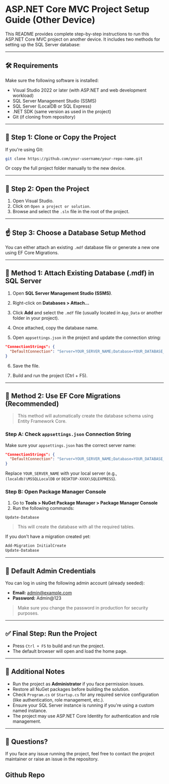 # ASP.NET Core MVC Project Setup Guide (Other Device)

This README provides complete step-by-step instructions to run this ASP.NET Core MVC project on another device. It includes two methods for setting up the SQL Server database:

---

## 🛠 Requirements

Make sure the following software is installed:

- Visual Studio 2022 or later (with ASP.NET and web development workload)
- SQL Server Management Studio (SSMS)
- SQL Server (LocalDB or SQL Express)
- .NET SDK (same version as used in the project)
- Git (if cloning from repository)

---

## 📁 Step 1: Clone or Copy the Project

If you're using Git:

```bash
git clone https://github.com/your-username/your-repo-name.git
```

Or copy the full project folder manually to the new device.

---

## 🔧 Step 2: Open the Project

1. Open Visual Studio.
2. Click on `Open a project or solution`.
3. Browse and select the `.sln` file in the root of the project.

---

## ☝️ Step 3: Choose a Database Setup Method

You can either attach an existing `.mdf` database file or generate a new one using EF Core Migrations.

---

## 🔹 Method 1: Attach Existing Database (.mdf) in SQL Server

1. Open **SQL Server Management Studio (SSMS)**.
2. Right-click on **Databases > Attach...**
3. Click **Add** and select the `.mdf` file (usually located in `App_Data` or another folder in your project).
4. Once attached, copy the database name.

5. Open `appsettings.json` in the project and update the connection string:
```json
"ConnectionStrings": {
  "DefaultConnection": "Server=YOUR_SERVER_NAME;Database=YOUR_DATABASE_NAME;Trusted_Connection=True;MultipleActiveResultSets=true"
}
```

6. Save the file.

7. Build and run the project (Ctrl + F5).

---

## 🔸 Method 2: Use EF Core Migrations (Recommended)

> This method will automatically create the database schema using Entity Framework Core.

### Step A: Check `appsettings.json` Connection String

Make sure your `appsettings.json` has the correct server name:
```json
"ConnectionStrings": {
  "DefaultConnection": "Server=YOUR_SERVER_NAME;Database=YOUR_DATABASE_NAME;Trusted_Connection=True;MultipleActiveResultSets=true"
}
```

Replace `YOUR_SERVER_NAME` with your local server (e.g., `(localdb)\MSSQLLocalDB` or `DESKTOP-XXXX\SQLEXPRESS`).

### Step B: Open Package Manager Console

1. Go to **Tools > NuGet Package Manager > Package Manager Console**
2. Run the following commands:

```powershell
Update-Database
```

> This will create the database with all the required tables.

If you don't have a migration created yet:

```powershell
Add-Migration InitialCreate
Update-Database
```

---

## 🔐 Default Admin Credentials

You can log in using the following admin account (already seeded):

- **Email:** admin@example.com
- **Password:** Admin@123

> Make sure you change the password in production for security purposes.

---

## ✅ Final Step: Run the Project

- Press `Ctrl + F5` to build and run the project.
- The default browser will open and load the home page.

---

## 📝 Additional Notes

- Run the project as **Administrator** if you face permission issues.
- Restore all NuGet packages before building the solution.
- Check `Program.cs` or `Startup.cs` for any required service configuration (like authentication, role management, etc.).
- Ensure your SQL Server instance is running if you're using a custom named instance.
- The project may use ASP.NET Core Identity for authentication and role management.

---

## 💬 Questions?

If you face any issue running the project, feel free to contact the project maintainer or raise an issue in the repository.

##  Github Repo



